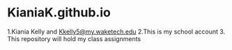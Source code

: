 # KianiaK.github.io
1.Kiania Kelly and Kkelly5@my.waketech.edu
2.This is my school account
3. This repository will hold my class assignments